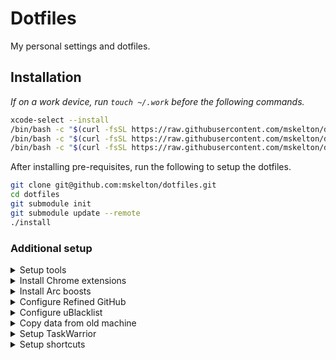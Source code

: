 # Dotfiles

My personal settings and dotfiles.

## Installation

_If on a work device, run `touch ~/.work` before the following commands._

```bash
xcode-select --install
/bin/bash -c "$(curl -fsSL https://raw.githubusercontent.com/mskelton/dotfiles/HEAD/scripts/git.sh)"
/bin/bash -c "$(curl -fsSL https://raw.githubusercontent.com/mskelton/dotfiles/HEAD/scripts/brew.sh)"
/bin/bash -c "$(curl -fsSL https://raw.githubusercontent.com/mskelton/dotfiles/HEAD/scripts/macos.sh)"
```

After installing pre-requisites, run the following to setup the dotfiles.

```bash
git clone git@github.com:mskelton/dotfiles.git
cd dotfiles
git submodule init
git submodule update --remote
./install
```

### Additional setup

<details>
  <summary>
    Setup tools
  </summary>

Before installing tools, install [Node.js](https://nodejs.org/en/), then run the
following commands.

```bash
/bin/bash -c "$(curl -fsSL https://raw.githubusercontent.com/mskelton/dotfiles/HEAD/scripts/tools.sh)"
```

</details>

<details>
  <summary>
    Install Chrome extensions
  </summary>

- [1Password](https://chrome.google.com/webstore/detail/1password-%E2%80%93-password-mana/aeblfdkhhhdcdjpifhhbdiojplfjncoa)
- [Bookmark Sync](https://chrome.google.com/webstore/detail/bookmark-sync/eandejdimaomjfhmobeofcgljmmbgkde)
- [Dark Reader](https://chrome.google.com/webstore/detail/dark-reader/eimadpbcbfnmbkopoojfekhnkhdbieeh)
- [Material Icons for GitHub](https://chrome.google.com/webstore/detail/material-icons-for-github/bggfcpfjbdkhfhfmkjpbhnkhnpjjeomc)
- [Picture-in-Picture Extension](https://chrome.google.com/webstore/detail/picture-in-picture-extens/hkgfoiooedgoejojocmhlaklaeopbecg)
- [RSS Feed Reader](https://chrome.google.com/webstore/detail/rss-feed-reader/pnjaodmkngahhkoihejjehlcdlnohgmp)
- [React Developer Tools](https://chrome.google.com/webstore/detail/react-developer-tools/fmkadmapgofadopljbjfkapdkoienihi)
- [Refined GitHub](https://chrome.google.com/webstore/detail/refined-github/hlepfoohegkhhmjieoechaddaejaokhf)
- [Stylus](https://chrome.google.com/webstore/detail/stylus/clngdbkpkpeebahjckkjfobafhncgmne)
- [Tampermonkey](https://chrome.google.com/webstore/detail/tampermonkey/dhdgffkkebhmkfjojejmpbldmpobfkfo)
- [Vimium](https://chrome.google.com/webstore/detail/vimium/dbepggeogbaibhgnhhndojpepiihcmeb)
- [uBlacklist](https://chrome.google.com/webstore/detail/ublacklist/pncfbmialoiaghdehhbnbhkkgmjanfhe)

</details>

<details>
  <summary>
    Install Arc boosts
  </summary>

- [npm](https://arc.net/boost/0E7D0C8B-4F81-4078-B356-15216038A7F4)
- [Growthbook](https://arc.net/boost/B651E339-8850-418C-B3F4-B0B27E6C4438)

</details>

<details>
  <summary>
    Configure Refined GitHub
  </summary>

1. Navigate to the extension options
1. Expand the **Export options** panel and click **Import**
1. Upload `config/refined-github.json`

</details>

<details>
  <summary>
    Configure uBlacklist
  </summary>

1. Navigate to the extension options
1. Where it says "Restore settings", click **Restore**
1. Upload `config/ublacklist-settings.json`

</details>

<details>
  <summary>
    Copy data from old machine
  </summary>

- Copy Quicken data files
- Copy `~/.config/fish/custom.fish`
- Copy Taskwarrior data `~/.task`
- Copy `~/.local/share/fish/fish_history`
- Copy pictures and documents

</details>

<details>
  <summary>
    Setup TaskWarrior
  </summary>

```fish
set secret (read -P "Encryption Secret: ")

echo -e 'include ~/.config/task/config
news.version=2.6.0
sync.encryption_secret='$secret'
recurrence=on
context=home' > ~/.taskrc
```

</details>

<details>
  <summary>
    Setup shortcuts
  </summary>

- [Focus](https://www.icloud.com/shortcuts/65840b635c7d4073b4319c1ddabcdce5)
- [Media](https://www.icloud.com/shortcuts/ebf0580126fb433f850db9e1bd35e4bc)

</details>
